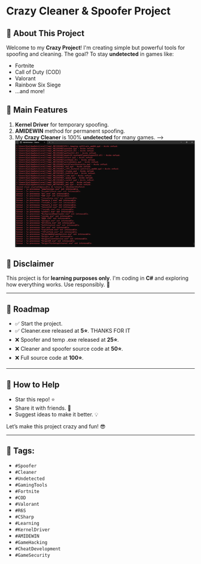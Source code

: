 # Crazy Cleaner & Spoofer Project

## 🚀 About This Project
Welcome to my **Crazy Project**! I'm creating simple but powerful tools for spoofing and cleaning. The goal? To stay **undetected** in games like:

- Fortnite
- Call of Duty (COD)
- Valorant
- Rainbow Six Siege
- ...and more!

## 🔑 Main Features

1. **Kernel Driver** for temporary spoofing.
2. **AMIDEWIN** method for permanent spoofing.
3. My **Crazy Cleaner** is 100% **undetected** for many games.
--> ![Clean example](https://github.com/eyquemm/TempSpoofer-Spoofer-cleaner-UD/blob/main/screens/Cleaner%20example.png)

## 📜 Disclaimer
This project is for **learning purposes only**. I'm coding in **C#** and exploring how everything works. Use responsibly. 🚨

---

## 📂 Roadmap
- ✅ Start the project.
- ✅ Cleaner.exe released at **5⭐**. THANKS FOR IT
- ❌ Spoofer and temp .exe released at **25⭐**.
- ❌ Cleaner and spoofer source code at **50⭐**.
- ❌ Full source code at **100⭐**.

---

## 🌟 How to Help
- Star this repo! ⭐
- Share it with friends. 📢
- Suggest ideas to make it better. 💡

Let’s make this project crazy and fun! 😎

---

## 📍 Tags:
- `#Spoofer`
- `#Cleaner`
- `#Undetected`
- `#GamingTools`
- `#Fortnite`
- `#COD`
- `#Valorant`
- `#R6S`
- `#CSharp`
- `#Learning`
- `#KernelDriver`
- `#AMIDEWIN`
- `#GameHacking`
- `#CheatDevelopment`
- `#GameSecurity`
